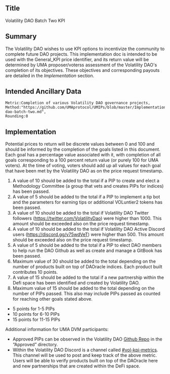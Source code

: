 ## Title

Volatility DAO Batch Two KPI

## Summary

The Volatility DAO wishes to use KPI options to incentivize the community to complete future DAO projects. This implementation doc is intended to be used with the General_KPI price identifier, and its return value will be determined by UMA proposer/voterss assessment of the Volatility DAO's completion of its objectives. These objectives and corresponding payouts are detailed in the *Implementation* section. 

## Intended Ancillary Data

```
Metric:Completion of various Volatility DAO governance projects,
Method:"https://github.com/UMAprotocol/UMIPs/blob/master/Implementations/volatility-dao-batch-two.md",
Rounding:0
```

## Implementation

Potential prices to return will be discrete values between 0 and 100 and should be informed by the completion of the  goals listed in this document. Each goal has a percentage value associated with it, with completion of all goals corresponding to a 100 percent return value (or purely 100 for UMA voters). At the time of voting, voters should add up all values for each goal that have been met by the Volatility DAO as on the price request timestamp.

1. A value of 10 should be added to the total if a PIP to create and elect a Methodology Committee (a group that vets and creates PIPs for indices) has been passed.
2. A value of 5 should be added to the total if a PIP to implement a tip bot and the parameters for earning tips or additional VOLuntier2 tokens has been passed.
3. A value of 10 should be added to the total if Volatility DAO Twitter followers (https://twitter.com/VolatilityDao) were higher than 1000. This amount should be exceeded also on the price request timestamp.
4. A value of 10 should be added to the total if Volatility DAO Active Discord users (https://discord.gg/v75wdVeT) were higher than 500. This amount should be exceeded also on the price request timestamp.
5. A value of 5 should be added to the total if a PIP to elect DAO members to help run the DAO Github as well as create and manage a GitBook has been passed.
6. Maximum value of 30 should be added to the total depending on the number of products built on top of DAOracle indices. Each product built contributes 10 points.
7. A value of 15 should be added to the total if a new partnership within the Defi space has been identified and created by Volatility DAO.
8. Maximum value of 15 should be added to the total depending on the number of PIPs passed. This also may include PIPs passed as counted for reaching other goals stated above.
- 5 points for 1-5 PIPs
- 10 points for 6-10 PIPs
- 15 points for 11-15 PIPs

Additional information for UMA DVM participants:
- Approved PIPs can be observed in the Volatility DAO [Github Repo](https://github.com/Volatility-DAO/PIPS/tree/main/Approved) in the “Approved” directory.
- Within the Volatility DAO Discord is a channel called [#vol-kpi-metrics](https://discord.com/channels/807306992389062668/931235120269119488). This channel will be used to post and keep track of the above metric. Users will be able to verify products built on top of the DAOracle here and new partnerships that are created within the DeFi space.
